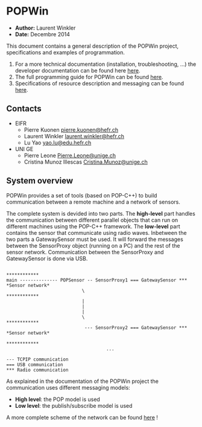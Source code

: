 POPWin
======
- **Author:** Laurent Winkler
- **Date:**   Decembre 2014

This document contains a general description of the POPWin project, specifications and examples of programmation. 

1. For a more technical documentation (installation, troubleshooting, ...) the developer documentation can be found here [here](INSTALL.md). 
2. The full programming guide for POPWin can be found [here](PROGRAMMING.md). 
3. Specifications of resource description and messaging can be found [here](SPECIFICATIONS.md). 

Contacts
--------
- EIFR
	- Pierre Kuonen <pierre.kuonen@hefr.ch>
	- Laurent Winkler <laurent.winkler@hefr.ch>
	- Lu Yao <yao.lu@edu.hefr.ch>
- UNI GE
	- Pierre Leone <Pierre.Leone@unige.ch>
	- Cristina Munoz Illescas <Cristina.Munoz@unige.ch>

System overview
---------------
POPWin provides a set of tools (based on POP-C++) to build communication between a remote machine and a network of sensors. 

The complete system is devided into two parts. The **high-level** part handles the communication between different parallel objects that can run on different machines using the POP-C++ framework. The **low-level** part contains the sensor that communicate using radio waves. Inbetween the two parts a GatewaySensor must be used. It will forward the messages between the SensorProxy object (running on a PC) and the rest of the sensor network. Communication between the SensorProxy and GatewaySensor is done via USB.


	                                                                        ************
	main -------------- POPSensor -- SensorProxy1 === GatewaySensor ***   *Sensor network*
	                            \                                           ************  
	                            |                                           
	                            |
	                            |                                                         
	                            \                                           ************  
	                             --- SensorProxy2 === GatewaySensor ***   *Sensor network*
	                                                                        ************
	                                     ...

	--- TCPIP communication
	=== USB communication
	*** Radio communication

As explained in the documentation of the POPWin project the communication uses different messaging models:
- **High level**: the POP model is used
- **Low level**: the publish/subscribe model is used

A more complete scheme of the network can be found [here](POPWINarchi.pdf) !




